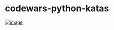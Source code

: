 # codewars-python-katas

[![image](https://www.codewars.com/users/javiergarval/badges/large)](https://www.codewars.com/users/javiergarval)